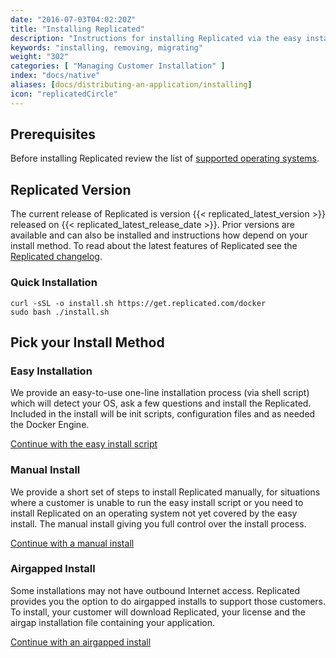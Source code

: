 ```yaml
---
date: "2016-07-03T04:02:20Z"
title: "Installing Replicated"
description: "Instructions for installing Replicated via the easy install script, manually or behind a proxy. Also includes instructions for uninstalling Replicated."
keywords: "installing, removing, migrating"
weight: "302"
categories: [ "Managing Customer Installation" ]
index: "docs/native"
aliases: [docs/distributing-an-application/installing]
icon: "replicatedCircle"
---
```


## Prerequisites
Before installing Replicated review the list of
[supported operating systems](/docs/native/distributing-an-application/supported-operating-systems/).

## Replicated Version
The current release of Replicated is version {{< replicated_latest_version >}} released on {{< replicated_latest_release_date >}}.  Prior versions are available and can also be installed and instructions how depend on your install method. To read about the latest features of Replicated see the [Replicated changelog](https://release-notes.replicated.com).

### Quick Installation

```shell
curl -sSL -o install.sh https://get.replicated.com/docker
sudo bash ./install.sh
```

## Pick your Install Method

### Easy Installation
We provide an easy-to-use one-line installation process (via shell script) which will detect your OS, ask a few questions and install the Replicated.  Included in the install will be init scripts, configuration files and as needed the Docker Engine.

[Continue with the easy install script](/docs/native/distributing-an-application/installing-via-script)
### Manual Install
We provide a short set of steps to install Replicated manually, for situations where a customer is unable to run the easy install script or you need to install Replicated on an operating system not yet covered by the easy install.  The manual install giving you full control over the install process.

[Continue with a manual install](/docs/native/distributing-an-application/installing-manually/)

### Airgapped Install
Some installations may not have outbound Internet access.  Replicated provides you the option to do airgapped installs to support those customers.  To install, your customer will download Replicated, your license and the airgap installation file containing your application.

[Continue with an airgapped install](/docs/native/distributing-an-application/airgapped-installations)
